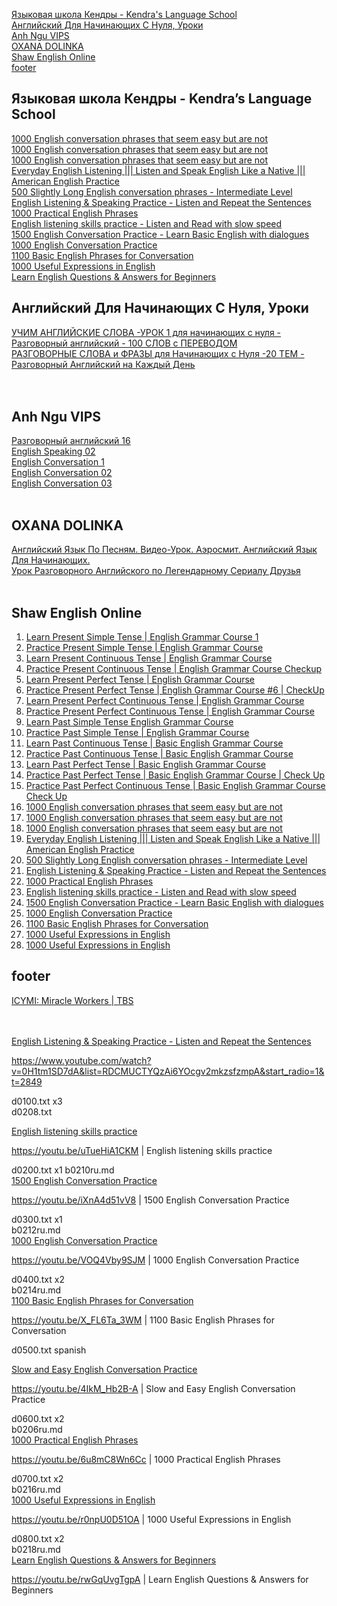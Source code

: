 [Языковая школа Кендры - Kendra's Language School](#Языковая-школа-Кендры---Kendras-Language-School)    
[Английский Для Начинающих С Нуля, Уроки](#Английский-Для-Начинающих-С-Нуля-Уроки)   
[Anh Ngu VIPS](#Anh-Ngu-VIPS)   
[OXANA DOLINKA](#OXANA-DOLINKA)   
[Shaw English Online](#Shaw-English-Online)   
[footer](#footer)   


## Языковая школа Кендры - Kendra’s Language School

[1000 English conversation phrases that seem easy but are not](b0102ru.md)   
[1000 English conversation phrases that seem easy but are not](b0104ru.md)   
[1000 English conversation phrases that seem easy but are not](b0106ru.md)   
[Everyday English Listening ||| Listen and Speak English Like a Native ||| American English Practice](b0108ru.md)   
[500 Slightly Long English conversation phrases - Intermediate Level](b0110ru.md)   
[English Listening & Speaking Practice - Listen and Repeat the Sentences](b0114ru.md)   
[1000 Practical English Phrases](b0206ru.md)   
[English listening skills practice - Listen and Read with slow speed](b0208ru.md)   
[1500 English Conversation Practice - Learn Basic English with dialogues](b0210ru.md)   
[1000 English Conversation Practice](b0212ru.md)   
[1100 Basic English Phrases for Conversation](b0214ru.md)   
[1000 Useful Expressions in English](b0216ru.md)   
[Learn English Questions & Answers for Beginners](b0218ru.md)   



## Английский Для Начинающих С Нуля, Уроки


[УЧИМ АНГЛИЙСКИЕ СЛОВА -УРОК 1 для начинающих с нуля - Разговорный английский - 100 СЛОВ с ПЕРЕВОДОМ](https://www.youtube.com/watch?v=ILNuN6cJaqM&list=PLch-HQm0QWxjNiplKQ1m9R8Jd0ji01S2I)  
[РАЗГОВОРНЫЕ СЛОВА и ФРАЗЫ для Начинающих с Нуля -20 ТЕМ - Разговорный Английский на Каждый День](https://www.youtube.com/watch?v=XZUZrUTeRLI)  
[]()  
[]()  
[]()  




## Anh Ngu VIPS

[Разговорный английский 16](b0422vip.md)  
[English Speaking 02](b0424vip.md)  
[English Conversation 1](b0432vip.md)  
[English Conversation 02](b0434vip.md)  
[English Conversation 03](b0436vip.md)  
[]()  
[]()  




## OXANA DOLINKA

[Английский Язык По Песням. Видео-Урок. Аэросмит. Английский Язык Для Начинающих.](https://www.youtube.com/watch?v=SKQ8FX7irV0&list=PLMuaOd5gEFbBXQxp-4PVTimOZbCHkSWd9&index=5)  
[Урок Разговорного Английского по Легендарному Сериалу Друзья](https://www.youtube.com/watch?v=k5sAnTTQxFA)  
[]()  
[]()  



## Shaw English Online

1. [Learn Present Simple Tense | English Grammar Course 1](a1201present.md)  
1. [Practice Present Simple Tense | English Grammar Course](a1202present.md)  
1. [Learn Present Continuous Tense | English Grammar Course](a1203present.md)  
1. [Practice Present Continuous Tense | English Grammar Course Checkup](a1204present.md)  
1. [Learn Present Perfect Tense | English Grammar Course](a1205present.md)  
1. [Practice Present Perfect Tense | English Grammar Course #6 | CheckUp](a1206present.md)  
1. [Learn Present Perfect Continuous Tense | English Grammar Course](a1207present.md)  
1. [Practice Present Perfect Continuous Tense | English Grammar Course](a1208present.md)  
1. [Learn Past Simple Tense English Grammar Course](a1209present.md)  
1. [Practice Past Simple Tense | English Grammar Course](a1210present.md)  
1. [Learn Past Continuous Tense | Basic English Grammar Course](a1211present.md)  
1. [Practice Past Continuous Tense | Basic English Grammar Course](a1212present.md)  
1. [Learn Past Perfect Tense | Basic English Grammar Course](a1213present.md)  
1. [Practice Past Perfect Tense | Basic English Grammar Course | Check Up](a1214present.md)  
1. [Practice Past Perfect Continuous Tense | Basic English Grammar Course Check Up](a1216present.md)  
1. [1000 English conversation phrases that seem easy but are not](b0102ru.md)
1. [1000 English conversation phrases that seem easy but are not](b0104ru.md)
1. [1000 English conversation phrases that seem easy but are not](b0106ru.md)
1. [Everyday English Listening ||| Listen and Speak English Like a Native ||| American English Practice](b0108ru.md)
1. [500 Slightly Long English conversation phrases - Intermediate Level](b0110ru.md)
1. [English Listening & Speaking Practice - Listen and Repeat the Sentences](b0114ru.md)
1. [1000 Practical English Phrases](b0206ru.md)
1. [English listening skills practice - Listen and Read with slow speed](b0208ru.md)
1. [1500 English Conversation Practice - Learn Basic English with dialogues](b0210ru.md)
1. [1000 English Conversation Practice](b0212ru.md)
1. [1100 Basic English Phrases for Conversation](b0214ru.md)
1. [1000 Useful Expressions in English](b0216ru.md)
1. [1000 Useful Expressions in English](b0216ru.md)


## footer

[ICYMI: Miracle Workers | TBS](https://www.youtube.com/watch?v=vHzt6ewOUJk&list=PLJBo3iyb1U0ecx7LOvdNhHBlhO4a9rWTu&index=7)  
[]()  
[]()  
[]()  




[English Listening & Speaking Practice - Listen and Repeat the Sentences](https://www.youtube.com/watch?v=0H1tm1SD7dA&list=RDCMUCTYQzAi6YOcgv2mkzsfzmpA&start_radio=1&t=2849)   


https://www.youtube.com/watch?v=0H1tm1SD7dA&list=RDCMUCTYQzAi6YOcgv2mkzsfzmpA&start_radio=1&t=2849



d0100.txt
x3  
d0208.txt   

[English listening skills practice](https://youtu.be/uTueHiA1CKM)  

https://youtu.be/uTueHiA1CKM  |  English listening skills practice

d0200.txt
x1
b0210ru.md  
[1500 English Conversation Practice](https://youtu.be/iXnA4d51vV8)  

https://youtu.be/iXnA4d51vV8  |  1500 English Conversation Practice



d0300.txt
x1  
b0212ru.md   
[1000 English Conversation Practice](https://youtu.be/VOQ4Vby9SJM)  

https://youtu.be/VOQ4Vby9SJM  |  1000 English Conversation Practice



d0400.txt
x2  
b0214ru.md   
[1100 Basic English Phrases for Conversation](https://youtu.be/X_FL6Ta_3WM)  

https://youtu.be/X_FL6Ta_3WM  |  1100 Basic English Phrases for Conversation



d0500.txt
spanish

[Slow and Easy English Conversation Practice](https://youtu.be/4IkM_Hb2B-A)  

https://youtu.be/4IkM_Hb2B-A  |  Slow and Easy English Conversation Practice



d0600.txt
x2  
b0206ru.md   
[1000 Practical English Phrases](https://youtu.be/6u8mC8Wn6Cc)  

https://youtu.be/6u8mC8Wn6Cc  |  1000 Practical English Phrases



d0700.txt
x2  
b0216ru.md   
[1000 Useful Expressions in English](https://youtu.be/r0npU0D51OA)  

https://youtu.be/r0npU0D51OA  |  1000 Useful Expressions in English



d0800.txt
x2  
b0218ru.md   
[Learn English Questions & Answers for Beginners](https://youtu.be/rwGqUvgTgpA)  

https://youtu.be/rwGqUvgTgpA  |   Learn English Questions & Answers for Beginners

